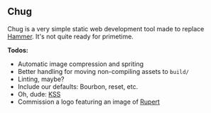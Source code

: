 Chug
---

Chug is a very simple static web development tool made to replace [Hammer](http://hammerformac.com/). It's not quite ready for primetime.

**Todos:**
* Automatic image compression and spriting
* Better handling for moving non-compiling assets to `build/`
* Linting, maybe?
* Include our defaults: Bourbon, reset, etc.
* Oh, dude: [KSS](https://github.com/kss-node/kss-node)
* Commission a logo featuring an image of [Rupert](https://www.flickr.com/photos/mulegirl/10352944543/in/photostream/)
